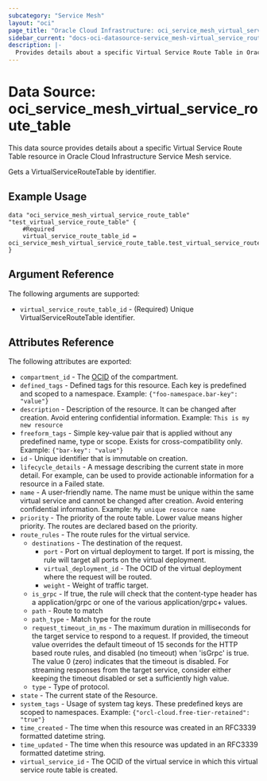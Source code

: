```yaml
---
subcategory: "Service Mesh"
layout: "oci"
page_title: "Oracle Cloud Infrastructure: oci_service_mesh_virtual_service_route_table"
sidebar_current: "docs-oci-datasource-service_mesh-virtual_service_route_table"
description: |-
  Provides details about a specific Virtual Service Route Table in Oracle Cloud Infrastructure Service Mesh service
---
```


# Data Source: oci_service_mesh_virtual_service_route_table
This data source provides details about a specific Virtual Service Route Table resource in Oracle Cloud Infrastructure Service Mesh service.

Gets a VirtualServiceRouteTable by identifier.

## Example Usage

```hcl
data "oci_service_mesh_virtual_service_route_table" "test_virtual_service_route_table" {
	#Required
	virtual_service_route_table_id = oci_service_mesh_virtual_service_route_table.test_virtual_service_route_table.id
}
```

## Argument Reference

The following arguments are supported:

* `virtual_service_route_table_id` - (Required) Unique VirtualServiceRouteTable identifier.


## Attributes Reference

The following attributes are exported:

* `compartment_id` - The [OCID](https://docs.cloud.oracle.com/iaas/Content/General/Concepts/identifiers.htm) of the compartment. 
* `defined_tags` - Defined tags for this resource. Each key is predefined and scoped to a namespace. Example: `{"foo-namespace.bar-key": "value"}` 
* `description` - Description of the resource. It can be changed after creation. Avoid entering confidential information.  Example: `This is my new resource` 
* `freeform_tags` - Simple key-value pair that is applied without any predefined name, type or scope. Exists for cross-compatibility only. Example: `{"bar-key": "value"}` 
* `id` - Unique identifier that is immutable on creation.
* `lifecycle_details` - A message describing the current state in more detail. For example, can be used to provide actionable information for a resource in a Failed state.
* `name` - A user-friendly name. The name must be unique within the same virtual service and cannot be changed after creation. Avoid entering confidential information.  Example: `My unique resource name` 
* `priority` - The priority of the route table. Lower value means higher priority. The routes are declared based on the priority.
* `route_rules` - The route rules for the virtual service.
	* `destinations` - The destination of the request.
		* `port` - Port on virtual deployment to target. If port is missing, the rule will target all ports on the virtual deployment.
		* `virtual_deployment_id` - The OCID of the virtual deployment where the request will be routed.
		* `weight` - Weight of traffic target.
	* `is_grpc` - If true, the rule will check that the content-type header has a application/grpc or one of the various application/grpc+ values. 
	* `path` - Route to match
	* `path_type` - Match type for the route
	* `request_timeout_in_ms` - The maximum duration in milliseconds for the target service to respond to a request.  If provided, the timeout value overrides the default timeout of 15 seconds for the HTTP based route rules, and disabled (no timeout) when 'isGrpc' is true.  The value 0 (zero) indicates that the timeout is disabled.  For streaming responses from the target service, consider either keeping the timeout disabled or set a sufficiently high value. 
	* `type` - Type of protocol.
* `state` - The current state of the Resource.
* `system_tags` - Usage of system tag keys. These predefined keys are scoped to namespaces. Example: `{"orcl-cloud.free-tier-retained": "true"}` 
* `time_created` - The time when this resource was created in an RFC3339 formatted datetime string.
* `time_updated` - The time when this resource was updated in an RFC3339 formatted datetime string.
* `virtual_service_id` - The OCID of the virtual service in which this virtual service route table is created.

